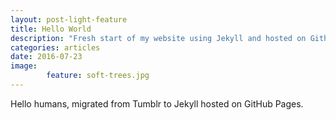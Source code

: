 ```yaml
---
layout: post-light-feature
title: Hello World
description: "Fresh start of my website using Jekyll and hosted on Github Pages"
categories: articles
date: 2016-07-23
image: 
        feature: soft-trees.jpg
---
```


Hello humans, migrated from Tumblr to Jekyll hosted on GitHub Pages.
